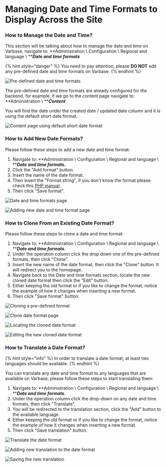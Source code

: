 # Managing Date and Time Formats to Display Across the Site

### How to Manage the Date and Time?

This section will be talking about how to manage the date and time on Varbase, navigate to: **Administration \ Configuration \ Regional and language \ **_**Date and time formats**_

{% hint style="danger" %}
You need to pay attention, please **DO NOT** edit any pre-defined date and time formats on Varbase.
{% endhint %}

![Pre-defined date and time formats](<../../.gitbook/assets/image (83).png>)

The pre-defined date and time formats are already configured for the backend, for example, if we go to the content page navigate to: **Administration \ **_**Content**_

You will find the date under the created date /  updated date column and it is using the default short date format.

![Content page using default short date format](<../../.gitbook/assets/image (57).png>)

### How to Add New Date Formats?

Please follow these steps to add a new date and time format:

1. Navigate to: **Administration \ Configuration \ Regional and language \ **_**Date and time formats.**_
2. Click the "Add format" button.
3. Insert the name of the date format.
4. Then insert the "Format string", if you don't know the format please check this [PHP manual](https://www.php.net/manual/en/function.date.php).
5. Then click "Save format".

![Date and time formats page](<../../.gitbook/assets/image (16).png>)

![Adding new date and time format page](<../../.gitbook/assets/image (78).png>)

### **How to Clone From an Existing Date Format?**

Please follow these steps to clone a date and time format:

1. Navigate to: **Administration \ Configuration \ Regional and language \ **_**Date and time formats.**_
2. Under the operation column click the drop down one of the pre-defined formats, then click "Clone".
3. Insert the new name of the date format, then click the "Clone" button. It will redirect you to the homepage.
4. Navigate back to the Date and time formats section, locate the new cloned date format then click the "Edit" button.
5. Either keeping the old format or if you like to change the format, notice the example of how it changes when inserting a new format.
6. Then click "Save format" button.

![Cloning a pre-defined format](<../../.gitbook/assets/image (87).png>)

![Clone date format page](<../../.gitbook/assets/image (15).png>)

![Locating the cloned date format](<../../.gitbook/assets/image (59).png>)

![Editing the new cloned date format](<../../.gitbook/assets/image (76).png>)

### How to Translate a Date Format?

{% hint style="info" %}
In order to translate a date format, at least two languages should be available.
{% endhint %}

You can translate any date and time format to any languages that are available on Varbase, please follow these steps to start translating them:

1. Navigate to: **Administration \ Configuration \ Regional and language \ **_**Date and time formats.**_
2. Under the operation column click the drop-down on any date and time formats, then click "Translate".
3. You will be redirected to the translation section, click the "Add" button to the available language.
4. &#x20;Either keeping the old format or if you like to change the format, notice the example of how it changes when inserting a new format.
5. Then click "Save translation" button.

![Translate the date format](<../../.gitbook/assets/image (14).png>)

![Adding new translation to the date format](<../../.gitbook/assets/image (56).png>)

![Saving the new translation](<../../.gitbook/assets/image (82).png>)
